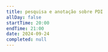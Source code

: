 ```yaml
---
title: pesquisa e anotação sobre PDI
allDay: false
startTime: 20:00
endTime: 21:00
date: 2024-09-24
completed: null
---
```

